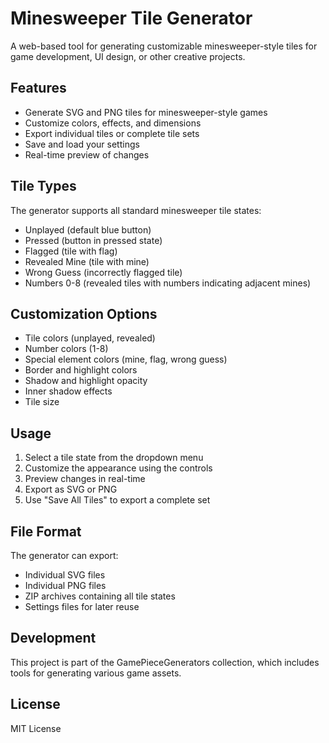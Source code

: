 # Minesweeper Tile Generator

A web-based tool for generating customizable minesweeper-style tiles for game development, UI design, or other creative projects.

## Features

- Generate SVG and PNG tiles for minesweeper-style games
- Customize colors, effects, and dimensions
- Export individual tiles or complete tile sets
- Save and load your settings
- Real-time preview of changes

## Tile Types

The generator supports all standard minesweeper tile states:

- Unplayed (default blue button)
- Pressed (button in pressed state)
- Flagged (tile with flag)
- Revealed Mine (tile with mine)
- Wrong Guess (incorrectly flagged tile)
- Numbers 0-8 (revealed tiles with numbers indicating adjacent mines)

## Customization Options

- Tile colors (unplayed, revealed)
- Number colors (1-8)
- Special element colors (mine, flag, wrong guess)
- Border and highlight colors
- Shadow and highlight opacity
- Inner shadow effects
- Tile size

## Usage

1. Select a tile state from the dropdown menu
2. Customize the appearance using the controls
3. Preview changes in real-time
4. Export as SVG or PNG
5. Use "Save All Tiles" to export a complete set

## File Format

The generator can export:

- Individual SVG files
- Individual PNG files
- ZIP archives containing all tile states
- Settings files for later reuse

## Development

This project is part of the GamePieceGenerators collection, which includes tools for generating various game assets.

## License

MIT License
